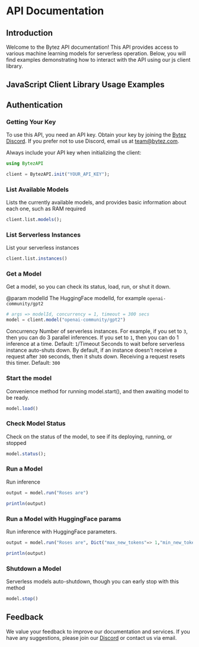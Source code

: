 # API Documentation

## Introduction

Welcome to the Bytez API documentation! This API provides access to various machine learning models for serverless operation. Below, you will find examples demonstrating how to interact with the API using our js client library.

## JavaScript Client Library Usage Examples

## Authentication

### Getting Your Key

To use this API, you need an API key. Obtain your key by joining the [Bytez Discord](https://discord.gg/Zrd5UbMEBA). If you prefer not to use Discord, email us at team@bytez.com.

Always include your API key when initializing the client:

```julia
using BytezAPI

client = BytezAPI.init("YOUR_API_KEY");
```

### List Available Models

Lists the currently available models, and provides basic information about each one, such as RAM required

```julia
client.list.models();

```

### List Serverless Instances

List your serverless instances

```julia
client.list.instances()

```

### Get a Model

Get a model, so you can check its status, load, run, or shut it down.

@param modelId The HuggingFace modelId, for example `openai-community/gpt2`

```julia
# args => modelId, concurrency = 1, timeout = 300 secs
model = client.model("openai-community/gpt2")
```

Concurrency
Number of serverless instances.
For example, if you set to `3`, then you can do 3 parallel inferences.
If you set to `1`, then you can do 1 inference at a time.
Default: `1`/Timeout
Seconds to wait before serverless instance auto-shuts down.
By default, if an instance doesn't receive a request after `300` seconds, then it shuts down.
Receiving a request resets this timer.
Default: `300`

### Start the model

Convenience method for running model.start(), and then awaiting model to be ready.

```julia
model.load()
```

### Check Model Status

Check on the status of the model, to see if its deploying, running, or stopped

```julia
model.status();
```

### Run a Model

Run inference

```julia
output = model.run("Roses are")

println(output)
```

### Run a Model with HuggingFace params

Run inference with HuggingFace parameters.

```julia
output = model.run("Roses are", Dict("max_new_tokens"=> 1,"min_new_tokens"=> 1))

println(output)
```

### Shutdown a Model

Serverless models auto-shutdown, though you can early stop with this method

```julia
model.stop()
```

## Feedback

We value your feedback to improve our documentation and services. If you have any suggestions, please join our [Discord](https://discord.gg/Zrd5UbMEBA) or contact us via email.
